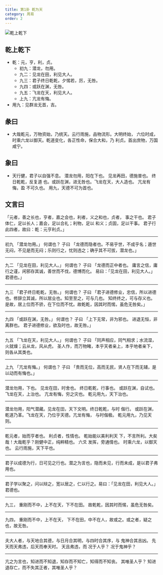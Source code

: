 ```yaml
---
title: 第1卦 乾为天
category: 周易
order: 2
---
```


![乾上乾下](https://upload.wikimedia.org/wikipedia/commons/8/8f/Yijing-01.png)

## 乾上乾下

* 乾：元，亨，利，贞。
  * 初九：潜龙，勿用。
  * 九二：见龙在田，利见大人。
  * 九三：君子终日乾乾，夕惕若，厉，无咎。
  * 九四：或跃在渊，无咎。
  * 九五：飞龙在天，利见大人。
  * 上九：亢龙有悔。
* 用九：见群龙无首，吉。

## 彖曰

* 大哉乾元，万物资始，乃统天。云行雨施，品物流形。大明终始， 六位时成，时乘六龙以御天。乾道变化，各正性命，保合大和，乃 利贞。首出庶物，万国咸宁。

## 象曰

* 天行健，君子以自强不息。 潜龙勿用，阳在下也。 见龙再田，德施普也。 终日乾乾，反复道 也。或跃在渊，进无咎也。飞龙在天，大人造也。 亢龙有悔，盈 不可久也。 用九，天德不可为首也。

## 文言曰

「元者，善之长也，亨者，嘉之会也，利者，义之和也，贞者， 事之干也。 君子体仁，足以长人；嘉会，足以合礼；利物，足以 和义；贞固，足以干事。 君子行此四者，故曰：乾：元亨利贞。」 

----

初九 「潜龙勿用。」 何谓也？
子曰 「龙德而隐者也。不易乎世，不成乎名；遁世无闷，不见是而无闷；乐则行之，忧则违之；确乎其不可拔，潜龙也。」

----

九二 「见龙在田，利见大人。」 何谓也？
子曰 「龙德而正中者也。 庸言之信，庸行之谨，闲邪存其诚，善世而不伐，德博而化。 易曰：「见龙在田，利见大人。」 君德也。」

----

九三 「君子终日乾乾，无咎。」 何谓也？
子曰 「君子进德修业，忠信，所以进德也。修辞立其诚，所以居业也。知至至之，可与几也。 知终终之，可与存义也。 是故，居上位而不骄，在下位而不忧。故乾乾，因其时而惕，虽危无咎矣。」

----

九四 「或跃在渊，无咎。」 何谓也？
子曰 「上下无常，非为邪也。 进退无恒，非离群也。 君子进德修业，欲及时也，故无咎。」

----

九五 「飞龙在天，利见大人。」 何谓也？
子曰 「同声相应，同气相求；水流湿，火就燥；云从龙，风从虎。 圣人作，而万物睹，本乎天者亲上，本乎地者亲下，则各从其类也。

----

上九 「亢龙有悔。」 何谓也？
子曰 「贵而无位，高而无民，贤人在下而无辅，是以动而有悔也。」

----

潜龙勿用，下也。 见龙在田，时舍也。 终日乾乾，行事也。 或跃在渊，自试也。飞龙在天，上治也。 亢龙有悔，穷之灾也。 乾元用九，天下治也。

----

潜龙勿用，阳气潜藏。见龙在田，天下文明。终日乾乾，与时 偕行。 或跃在渊，乾道乃革。飞龙在天，乃位乎天德。亢龙有悔， 与时偕极。 乾元用九，乃见天则。

----

乾元者，始而亨者也。 利贞者，性情也。 乾始能以美利利天 下，不言所利。大矣哉！大哉乾乎？刚健中正，纯粹精也。 六爻 发挥，旁通情也。 时乘六龙，以御天也。 云行雨施，天下平也。

----

君子以成德为行，日可见之行也。潜之为言也，隐而未见，行而未成，是以君子弗用也。

----

君子学以聚之，问以辩之，宽以居之，仁以行之。易曰：「见龙在田，利见大人。」 君德也。

----

九三， 重刚而不中，上不在天，下不在田。 故乾乾，因其时而惕，虽危无咎矣。

----

九四， 重刚而不中，上不在天， 下不在田，中不在人，故或之。或之者，疑之也，故无咎。

----

夫大人者，与天地合其德，与日月合其明，与四时合其序，与 鬼神合其吉凶。 先天而天弗违，后天而奉天时。 天且弗违，而 况于人乎？ 况于鬼神乎？

----

亢之为言也，知进而不知退，知存而不知亡，知得而不知丧。 其唯圣人乎？ 知进退存亡，而不失其正者，其唯圣人乎？ 